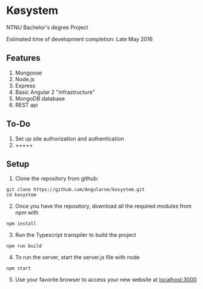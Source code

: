 # Køsystem

NTNU Bachelor's degree Project

Estimated time of development completion: Late May 2016

## Features

1. Mongoose
2. Node.js
3. Express
4. Basic Angular 2 "infrastructure"
5. MongoDB database
6. REST api

## To-Do

1. Set up site authorization and authentication
2. +++++

## Setup

1. Clone the repository from github:

  ```
git clone https://github.com/Angularne/kosystem.git
cd kosystem
  ```

2. Once you have the repository, download all the required modules from npm with
  ```
npm install
  ```

3. Run the Typescript transpiler to build the project
  ```
npm run build
  ```

4. To run the server, start the server.js file with node
  ```
npm start
  ```
5. Use your favorite browser to access your new website at [localhost:3000](http://localhost:3000)
